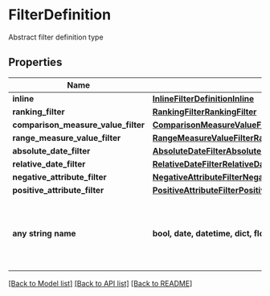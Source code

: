 # FilterDefinition

Abstract filter definition type

## Properties
Name | Type | Description | Notes
------------ | ------------- | ------------- | -------------
**inline** | [**InlineFilterDefinitionInline**](InlineFilterDefinitionInline.md) |  | [optional] 
**ranking_filter** | [**RankingFilterRankingFilter**](RankingFilterRankingFilter.md) |  | [optional] 
**comparison_measure_value_filter** | [**ComparisonMeasureValueFilterComparisonMeasureValueFilter**](ComparisonMeasureValueFilterComparisonMeasureValueFilter.md) |  | [optional] 
**range_measure_value_filter** | [**RangeMeasureValueFilterRangeMeasureValueFilter**](RangeMeasureValueFilterRangeMeasureValueFilter.md) |  | [optional] 
**absolute_date_filter** | [**AbsoluteDateFilterAbsoluteDateFilter**](AbsoluteDateFilterAbsoluteDateFilter.md) |  | [optional] 
**relative_date_filter** | [**RelativeDateFilterRelativeDateFilter**](RelativeDateFilterRelativeDateFilter.md) |  | [optional] 
**negative_attribute_filter** | [**NegativeAttributeFilterNegativeAttributeFilter**](NegativeAttributeFilterNegativeAttributeFilter.md) |  | [optional] 
**positive_attribute_filter** | [**PositiveAttributeFilterPositiveAttributeFilter**](PositiveAttributeFilterPositiveAttributeFilter.md) |  | [optional] 
**any string name** | **bool, date, datetime, dict, float, int, list, str, none_type** | any string name can be used but the value must be the correct type | [optional]

[[Back to Model list]](../README.md#documentation-for-models) [[Back to API list]](../README.md#documentation-for-api-endpoints) [[Back to README]](../README.md)


